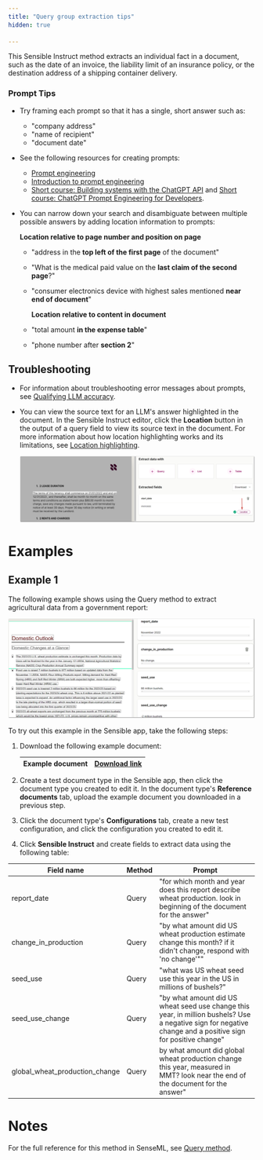 ```yaml
---
title: "Query group extraction tips"
hidden: true

---
```


This Sensible Instruct method extracts an individual fact in a document, such as the date of an invoice, the liability limit of an insurance policy, or the destination address of a shipping container delivery.





### Prompt Tips

- Try framing each prompt so that it has a single, short answer such as:

  - "company address"
  - "name of recipient"
  - "document date"

- See the following resources for creating prompts:

  -  [Prompt engineering](https://platform.openai.com/docs/guides/prompt-engineering)
  -  [Introduction to prompt engineering](https://learn.microsoft.com/en-us/azure/cognitive-services/openai/concepts/prompt-engineering)
  -  [Short course: Building systems with the ChatGPT API](https://www.deeplearning.ai/short-courses/building-systems-with-chatgpt/) and [Short course: ChatGPT Prompt Engineering for Developers](https://www.deeplearning.ai/short-courses/chatgpt-prompt-engineering-for-developers/). 

- You can narrow down your search and disambiguate between multiple possible answers by adding location information to prompts:
  
	**Location relative to page number and position on page**

  - "address in the **top left of the first page** of the document"

  - "What is the medical paid value on the **last claim of the second page**?"

  - "consumer electronics device with highest sales mentioned **near end of document**"

    **Location relative to content in document**

  - "total amount **in the expense table**"

  - "phone number after **section 2**"

## Troubleshooting

- For information about troubleshooting error messages about prompts, see [Qualifying LLM accuracy](doc:confidence).

- You can view the source text for an LLM's answer highlighted in the document. In the Sensible Instruct editor, click the **Location** button in the output of a query field to view its source text in the document. For more information about how location highlighting works and its limitations, see [Location highlighting](doc:query#notes).

  ![Click to enlarge](https://raw.githubusercontent.com/sensible-hq/sensible-docs/main/readme-sync/assets/v0/images/final/changelog_August2023_location.png)
  
  

Examples
===

Example 1
---

The following example shows using the Query method to extract agricultural data from a government report:

![Click to enlarge](https://raw.githubusercontent.com/sensible-hq/sensible-docs/main/readme-sync/assets/v0/images/final/question_instruct.png)

To try out this example in the Sensible app, take the following steps: 

1. Download the following example document:

   | Example document | [Download link](https://raw.githubusercontent.com/sensible-hq/sensible-docs/main/readme-sync/assets/v0/pdfs/summarizer_crop.pdf) |
   | ----------- | ------------------------------------------------------------ |

2. Create a test document type in the Sensible app, then click the document type you created to edit it. In the document type's **Reference documents** tab, upload the example document you downloaded in a previous step.

3. Click the document type's **Configurations** tab, create a new test configuration, and click the configuration you created to edit it.

4. Click **Sensible Instruct** and create fields to extract data using the following table:

| Field name                     | Method | Prompt                                                       |
| ------------------------------ | ------ | ------------------------------------------------------------ |
| report_date                    | Query  | "for which month and year does this report describe wheat production. look in beginning of the document for the answer" |
| change_in_production           | Query  | "by what amount did US wheat production estimate change this month? if it didn't change, respond with 'no change'"" |
| seed_use                       | Query  | "what was US wheat seed use this year in the US in millions of bushels?" |
| seed_use_change                | Query  | "by what amount did US wheat seed use change this year, in million bushels? Use a negative sign for negative change and a positive sign for positive change" |
| global_wheat_production_change | Query  | by what amount did global wheat production change this year, measured in MMT? look near the end of the document for the answer" |

Notes
===

For the full reference for this method in SenseML, see [Query method](doc:query).